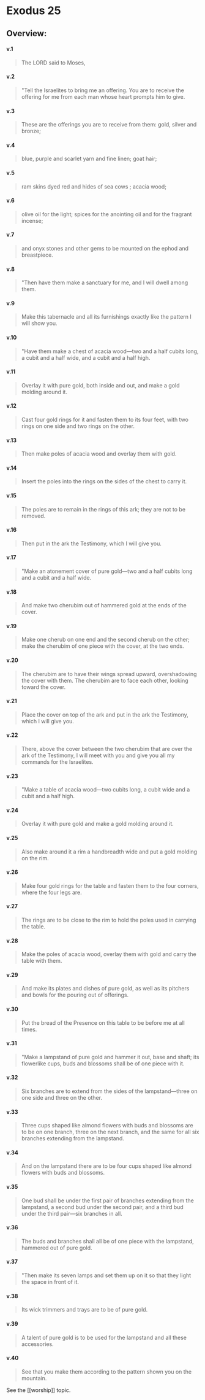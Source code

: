 # Exodus 25

## Overview:


#### v.1
>The LORD said to Moses,

#### v.2
>"Tell the Israelites to bring me an offering. You are to receive the offering for me from each man whose heart prompts him to give.

#### v.3
>These are the offerings you are to receive from them: gold, silver and bronze;

#### v.4
>blue, purple and scarlet yarn and fine linen; goat hair;

#### v.5
>ram skins dyed red and hides of sea cows ; acacia wood;

#### v.6
>olive oil for the light; spices for the anointing oil and for the fragrant incense;

#### v.7
>and onyx stones and other gems to be mounted on the ephod and breastpiece.

#### v.8
>"Then have them make a sanctuary for me, and I will dwell among them.

#### v.9
>Make this tabernacle and all its furnishings exactly like the pattern I will show you.

#### v.10
>"Have them make a chest of acacia wood—two and a half cubits long, a cubit and a half wide, and a cubit and a half high.

#### v.11
>Overlay it with pure gold, both inside and out, and make a gold molding around it.

#### v.12
>Cast four gold rings for it and fasten them to its four feet, with two rings on one side and two rings on the other.

#### v.13
>Then make poles of acacia wood and overlay them with gold.

#### v.14
>Insert the poles into the rings on the sides of the chest to carry it.

#### v.15
>The poles are to remain in the rings of this ark; they are not to be removed.

#### v.16
>Then put in the ark the Testimony, which I will give you.

#### v.17
>"Make an atonement cover of pure gold—two and a half cubits long and a cubit and a half wide.

#### v.18
>And make two cherubim out of hammered gold at the ends of the cover.

#### v.19
>Make one cherub on one end and the second cherub on the other; make the cherubim of one piece with the cover, at the two ends.

#### v.20
>The cherubim are to have their wings spread upward, overshadowing the cover with them. The cherubim are to face each other, looking toward the cover.

#### v.21
>Place the cover on top of the ark and put in the ark the Testimony, which I will give you.

#### v.22
>There, above the cover between the two cherubim that are over the ark of the Testimony, I will meet with you and give you all my commands for the Israelites.

#### v.23
>"Make a table of acacia wood—two cubits long, a cubit wide and a cubit and a half high.

#### v.24
>Overlay it with pure gold and make a gold molding around it.

#### v.25
>Also make around it a rim a handbreadth wide and put a gold molding on the rim.

#### v.26
>Make four gold rings for the table and fasten them to the four corners, where the four legs are.

#### v.27
>The rings are to be close to the rim to hold the poles used in carrying the table.

#### v.28
>Make the poles of acacia wood, overlay them with gold and carry the table with them.

#### v.29
>And make its plates and dishes of pure gold, as well as its pitchers and bowls for the pouring out of offerings.

#### v.30
>Put the bread of the Presence on this table to be before me at all times.

#### v.31
>"Make a lampstand of pure gold and hammer it out, base and shaft; its flowerlike cups, buds and blossoms shall be of one piece with it.

#### v.32
>Six branches are to extend from the sides of the lampstand—three on one side and three on the other.

#### v.33
>Three cups shaped like almond flowers with buds and blossoms are to be on one branch, three on the next branch, and the same for all six branches extending from the lampstand.

#### v.34
>And on the lampstand there are to be four cups shaped like almond flowers with buds and blossoms.

#### v.35
>One bud shall be under the first pair of branches extending from the lampstand, a second bud under the second pair, and a third bud under the third pair—six branches in all.

#### v.36
>The buds and branches shall all be of one piece with the lampstand, hammered out of pure gold.

#### v.37
>"Then make its seven lamps and set them up on it so that they light the space in front of it.

#### v.38
>Its wick trimmers and trays are to be of pure gold.

#### v.39
>A talent of pure gold is to be used for the lampstand and all these accessories.

#### v.40
>See that you make them according to the pattern shown you on the mountain.

See the [[worship]] topic.